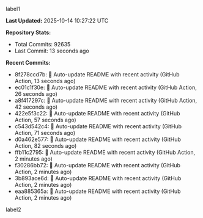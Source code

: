 
label1 
<!-- ACTIVITY_START -->
**Last Updated:** 2025-10-14 10:27:22 UTC

**Repository Stats:**
- Total Commits: 92635
- Last Commit: 13 seconds ago

**Recent Commits:**
- 8f278ccd7b: 🤖 Auto-update README with recent activity (GitHub Action, 13 seconds ago)
- ec01c1f30e: 🤖 Auto-update README with recent activity (GitHub Action, 26 seconds ago)
- a8f417297c: 🤖 Auto-update README with recent activity (GitHub Action, 42 seconds ago)
- 422e5f3c22: 🤖 Auto-update README with recent activity (GitHub Action, 57 seconds ago)
- c543d542c4: 🤖 Auto-update README with recent activity (GitHub Action, 71 seconds ago)
- d0a462e577: 🤖 Auto-update README with recent activity (GitHub Action, 82 seconds ago)
- ffb11c2795: 🤖 Auto-update README with recent activity (GitHub Action, 2 minutes ago)
- f30286bb72: 🤖 Auto-update README with recent activity (GitHub Action, 2 minutes ago)
- 3b893ace6d: 🤖 Auto-update README with recent activity (GitHub Action, 2 minutes ago)
- eaa885365a: 🤖 Auto-update README with recent activity (GitHub Action, 2 minutes ago)
<!-- ACTIVITY_END -->

label2
